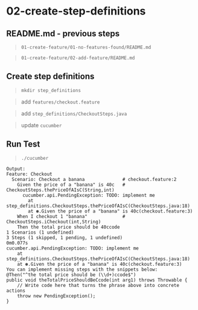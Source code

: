 # 02-create-step-definitions

## README.md - previous steps

> `01-create-feature/01-no-features-found/README.md`

> `01-create-feature/02-add-feature/README.md`

## Create step definitions

> `mkdir step_definitions`

> add `features/checkout.feature`

> add `step_definitions/CheckoutSteps.java`

> update `cucumber`

## Run Test

> `./cucumber`

```
Output:
Feature: Checkout
  Scenario: Checkout a banana              # checkout.feature:2
    Given the price of a "banana" is 40c   # CheckoutSteps.thePriceOfAIsC(String,int)
      cucumber.api.PendingException: TODO: implement me
      	at step_definitions.CheckoutSteps.thePriceOfAIsC(CheckoutSteps.java:18)
      	at ✽.Given the price of a "banana" is 40c(checkout.feature:3)      
    When I checkout 1 "banana"             # CheckoutSteps.iCheckout(int,String)
    Then the total price should be 40ccode
1 Scenarios (1 undefined)
3 Steps (1 skipped, 1 pending, 1 undefined)
0m0.077s
cucumber.api.PendingException: TODO: implement me
	at step_definitions.CheckoutSteps.thePriceOfAIsC(CheckoutSteps.java:18)
	at ✽.Given the price of a "banana" is 40c(checkout.feature:3)
You can implement missing steps with the snippets below:
@Then("^the total price should be (\\d+)ccode$")
public void theTotalPriceShouldBeCcode(int arg1) throws Throwable {
    // Write code here that turns the phrase above into concrete actions
    throw new PendingException();
}
```
